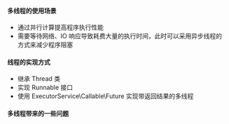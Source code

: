#### 多线程的使用场景

* 通过并行计算提高程序执行性能
* 需要等待网络、IO 响应导致耗费大量的执行时间，此时可以采用异步线程的方式来减少程序阻塞

#### 线程的实现方式

* 继承 Thread 类
* 实现 Runnable 接口
* 使用 ExecutorService\Callable\Future 实现带返回结果的多线程

#### 多线程带来的一些问题

